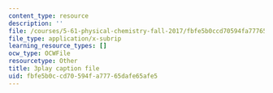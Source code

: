 ```yaml
---
content_type: resource
description: ''
file: /courses/5-61-physical-chemistry-fall-2017/fbfe5b0ccd70594fa77765dafe65afe5_iSqhxWjkq8.vtt
file_type: application/x-subrip
learning_resource_types: []
ocw_type: OCWFile
resourcetype: Other
title: 3play caption file
uid: fbfe5b0c-cd70-594f-a777-65dafe65afe5
---
```


